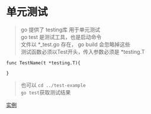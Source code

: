 # 单元测试
> go 提供了 testing库 用于单元测试  
> go test 是测试工具，也是启动命令  
> 文件以 *_test.go 存在， go build 会忽略掉这些  
> 测试函数必须以Test开头，传入参数必须是 *testing.T

```
func TestName(t *testing.T){

}
```
> 也可以 `cd ../test-example`  
> `go test`获取测试结果  


[实例](../test-example/test-use.go)